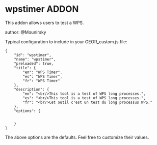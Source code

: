 wpstimer ADDON
================

This addon allows users to test a WPS.

author: @Mounirsky

Typical configuration to include in your GEOR_custom.js file:

    {
        "id": "wpstimer",
        "name": "wpstimer",
        "preloaded": true,
        "title": {
            "en": "WPS Timer",
            "es": "WPS Timer",
            "fr": "WPS Timer"
        },
        "description": {
            "en": "<br/>This tool is a test of WPS long processes.",
            "es": "<br/>This tool is a test of WPS long processes.",
            "fr": "<br/>Cet outil c'est un test du long processus WPS."
        },
        "options": {


        }
    }

The above options are the defaults. Feel free to customize their values.
